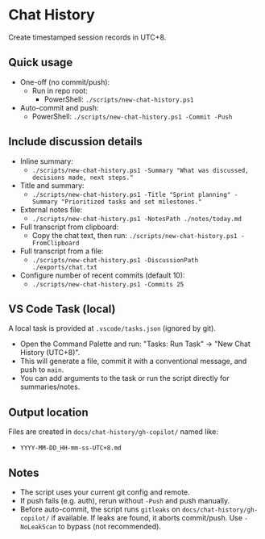 # Chat History

Create timestamped session records in UTC+8.

## Quick usage

- One-off (no commit/push):
  - Run in repo root:
    - PowerShell: `./scripts/new-chat-history.ps1`
- Auto-commit and push:
  - PowerShell: `./scripts/new-chat-history.ps1 -Commit -Push`

## Include discussion details

- Inline summary:
  - `./scripts/new-chat-history.ps1 -Summary "What was discussed, decisions made, next steps."`
- Title and summary:
  - `./scripts/new-chat-history.ps1 -Title "Sprint planning" -Summary "Prioritized tasks and set milestones."`
- External notes file:
  - `./scripts/new-chat-history.ps1 -NotesPath ./notes/today.md`
- Full transcript from clipboard:
  - Copy the chat text, then run: `./scripts/new-chat-history.ps1 -FromClipboard`
- Full transcript from a file:
  - `./scripts/new-chat-history.ps1 -DiscussionPath ./exports/chat.txt`
- Configure number of recent commits (default 10):
  - `./scripts/new-chat-history.ps1 -Commits 25`

## VS Code Task (local)

A local task is provided at `.vscode/tasks.json` (ignored by git).
- Open the Command Palette and run: "Tasks: Run Task" -> "New Chat History (UTC+8)".
- This will generate a file, commit it with a conventional message, and push to `main`.
- You can add arguments to the task or run the script directly for summaries/notes.

## Output location

Files are created in `docs/chat-history/gh-copilot/` named like:
- `YYYY-MM-DD_HH-mm-ss-UTC+8.md`

## Notes

- The script uses your current git config and remote.
- If push fails (e.g. auth), rerun without `-Push` and push manually.
- Before auto-commit, the script runs `gitleaks` on `docs/chat-history/gh-copilot/` if available. If leaks are found, it aborts commit/push. Use `-NoLeakScan` to bypass (not recommended).

